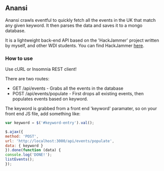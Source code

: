 ## Anansi

Anansi crawls eventful to quickly fetch all the events in the UK that match
any given keyword. It then parses the data and saves it to a mongo database.

It is a lightweight back-end API based on the 'HackJammer' project written by
myself, and other WDI students. You can find HackJammer [here].

[here]: https://github.com/webdev11/wdi-project-3

### How to use

Use cURL or Insomnia REST client!

There are two routes:
* GET /api/events - Grabs all the events in the database
* POST /api/events/populate - First drops all existing events, then populates events
based on keyword.

The keyword is grabbed from a front end 'keyword' paramater, so on your front end JS file, add something like:

```javascript
var keyword = $('#keyword-entry').val();

$.ajax({
method: 'POST',
url: 'http://localhost:3000/api/events/populate',
data: { keyword }
}).done(function (data) {
console.log('DONE!');
listEvents();
});
```